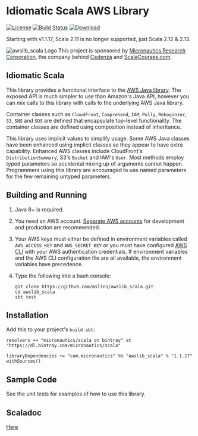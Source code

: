 # Idiomatic Scala AWS Library

[![License](https://img.shields.io/badge/License-Apache%202.0-blue.svg)](https://opensource.org/licenses/Apache-2.0)
[![Build Status](https://travis-ci.org/mslinn/awslib_scala.svg?branch=master)](https://travis-ci.org/mslinn/awslib_scala)
[ ![Download](https://api.bintray.com/packages/micronautics/scala/awslib_scala/images/download.svg) ](https://bintray.com/micronautics/scala/awslib_scala/_latestVersion)

Starting with v1.1.17, Scala 2.11 is no longer supported, just Scala 2.12 & 2.13.

![awslib_scala Logo](https://raw.githubusercontent.com/mslinn/awslib_scala/master/images/awsLib_76x78.png)
This project is sponsored by [Micronautics Research Corporation](https://www.micronauticsresearch.com/),
the company behind [Cadenza](https://www.micronauticsresearch.com/products/cadenza/index.html) and
[ScalaCourses.com](https://www.scalacourses.com).

## Idiomatic Scala
This library provides a functional interface to the [AWS Java library](https://docs.aws.amazon.com/AWSJavaSDK/latest/javadoc/index.html).
The exposed API is much simpler to use than Amazon's Java API,
however you can mix calls to this library with calls to the underlying AWS Java library.

Container classes such as `CloudFront`, `Comprehend`, `IAM`, `Polly`, `Rekoginzer`, `S3`, `SNS` and `SQS` are defined that
encapsulate top-level functionality.
The container classes are defined using composition instead of inheritance.

This library uses implicit values to simplify usage.
Some AWS Java classes have been enhanced using implicit classes so they appear to have extra capability.
Enhanced AWS classes include CloudFront's `DistributionSummary`, S3's `Bucket` and IAM's `User`.
Most methods employ typed parameters so accidental mixing up of arguments cannot happen.
Programmers using this library are encouraged to use named parameters for the few remaining untyped parameters.

## Building and Running

 1. Java 8+ is required.
 
 2. You need an AWS account.
    [Separate AWS accounts](https://docs.aws.amazon.com/awsaccountbilling/latest/aboutv2/consolidated-billing.html)
    for development and production are recommended.
    
 3. Your AWS keys must either be defined in environment variables called `AWS_ACCESS_KEY` and `AWS_SECRET_KEY`
    or you must have configured [AWS CLI](https://aws.amazon.com/cli/) with your AWS authentication credentials.
    If environment variables and the AWS CLI configuration file are all available, the environment variables have precedence.
    
 4. Type the following into a bash console:
    ````
    git clone https://github.com/mslinn/awslib_scala.git
    cd awslib_scala
    sbt test
    ````

## Installation
Add this to your project's `build.sbt`:

    resolvers += "micronautics/scala on bintray" at "https://dl.bintray.com/micronautics/scala"

    libraryDependencies += "com.micronautics" %% "awslib_scala" % "1.1.17" withSources()

## Sample Code
See the unit tests for examples of how to use this library.

## Scaladoc
[Here](http://mslinn.github.io/awslib_scala/latest/api/com/micronautics/aws/index.html)

